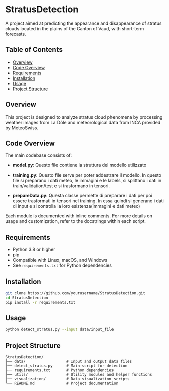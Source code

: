 # StratusDetection

A project aimed at predicting the appearance and disappearance of stratus clouds located in the plains of the Canton of Vaud, with short-term forecasts.

## Table of Contents

- [Overview](#overview)
- [Code Overview](#code_overview)
- [Requirements](#requirements)
- [Installation](#installation)
- [Usage](#usage)
- [Project Structure](#project-structure)

## Overview

This project is designed to analyze stratus cloud phenomena by processing weather images from La Dôle and meteorological data from INCA provided by MeteoSwiss.

## Code Overview

The main codebase consists of:

- **model.py**: Questo file contiene la struttura del modello utilizzato 
- **training.py**: Questo file serve per poter addestrare il modello. In questo file si preparano i dati meteo, le immagini e le labels, si splittano i dati in train/validation/test e si trasformano in tensori.

- **prepareData.py**: Questa classe permette di preparare i dati per poi essere trasformati in tensori nel training. In essa quindi si generano i dati di input e si controlla la loro esistenza(immagini e dati meteo)

Each module is documented with inline comments. For more details on usage and customization, refer to the docstrings within each script.

## Requirements

- Python 3.8 or higher
- pip
- Compatible with Linux, macOS, and Windows
- See `requirements.txt` for Python dependencies

## Installation

```bash
git clone https://github.com/yourusername/StratusDetection.git
cd StratusDetection
pip install -r requirements.txt
```

## Usage

```bash
python detect_stratus.py --input data/input_file
```

## Project Structure

```
StratusDetection/
├── data/                  # Input and output data files
├── detect_stratus.py      # Main script for detection
├── requirements.txt       # Python dependencies
├── utils/                 # Utility modules and helper functions
├── visualization/         # Data visualization scripts
└── README.md              # Project documentation
```
